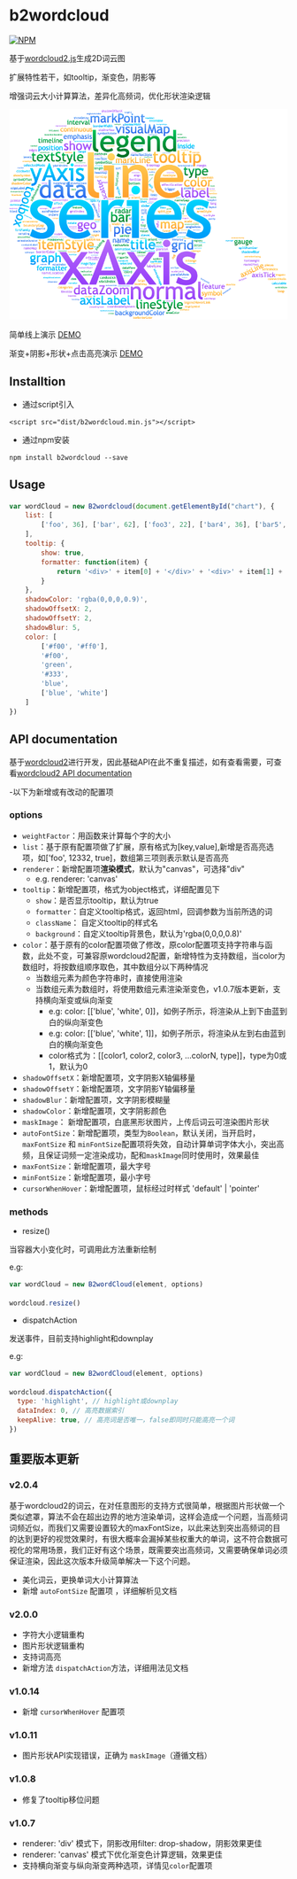 # b2wordcloud

[![NPM](https://nodei.co/npm/b2wordcloud.png)](https://nodei.co/npm/b2wordcloud/)

基于[wordcloud2.js](https://github.com/timdream/wordcloud2.js)生成2D词云图

扩展特性若干，如tooltip，渐变色，阴影等

增强词云大小计算算法，差异化高频词，优化形状渲染逻辑

![](./demo2.png)

简单线上演示 [DEMO](https://holanlan.github.io/b2wordcloud/)

渐变+阴影+形状+点击高亮演示 [DEMO](https://holanlan.github.io/b2wordcloud/shape.html)

## Installtion
- 通过script引入
```
<script src="dist/b2wordcloud.min.js"></script>
```
- 通过npm安装
```
npm install b2wordcloud --save
```

## Usage
```javascript
var wordCloud = new B2wordcloud(document.getElementById("chart"), {
    list: [
        ['foo', 36], ['bar', 62], ['foo3', 22], ['bar4', 36], ['bar5', 46],['foo', 36], ['bar', 62], ['foo3', 22], ['bar4', 36], ['bar5', 46],['foo', 36], ['bar', 62], ['foo3', 22], ['bar4', 36], ['bar5', 46],['foo', 36], ['bar', 62], ['foo3', 22], ['bar4', 36], ['bar5', 46],['foo', 36], ['bar', 62], ['foo3', 22], ['bar4', 36], ['bar5', 46],['foo', 36], ['bar', 62], ['foo3', 22], ['bar4', 36], ['bar5', 46],['foo', 36], ['bar', 62], ['foo3', 22], ['bar4', 36], ['bar5', 46],['foo', 36], ['bar', 62], ['foo3', 22], ['bar4', 36], ['bar5', 46],['foo', 36], ['bar', 62], ['foo3', 22], ['bar4', 36], ['bar5', 46],['foo', 36], ['bar', 62], ['foo3', 22], ['bar4', 36], ['bar5', 46]
    ],
    tooltip: {
        show: true,
        formatter: function(item) {
            return '<div>' + item[0] + '</div>' + '<div>' + item[1] + '</div>'
        }
    },
    shadowColor: 'rgba(0,0,0,0.9)',
    shadowOffsetX: 2,
    shadowOffsetY: 2,
    shadowBlur: 5,
    color: [
        ['#f00', '#ff0'],
        '#f00',
        'green',
        '#333',
        'blue',
        ['blue', 'white']
    ]
})
```

## API documentation

基于[wordcloud2](https://github.com/timdream/wordcloud2.js)进行开发，因此基础API在此不重复描述，如有查看需要，可查看[wordcloud2 API documentation](https://github.com/timdream/wordcloud2.js/blob/gh-pages/API.md)

-以下为新增或有改动的配置项

### options
- `weightFactor`：用函数来计算每个字的大小
- `list`：基于原有配置项做了扩展，原有格式为[key,value],新增是否高亮选项，如['foo', 12332, true]，数组第三项则表示默认是否高亮
- `renderer`：新增配置项**渲染模式**，默认为"canvas"，可选择"div"
  - e.g. renderer: 'canvas'
- `tooltip`：新增配置项，格式为object格式，详细配置见下
  - `show`：是否显示tooltip，默认为true
  - `formatter`：自定义tooltip格式，返回html，回调参数为当前所选的词
  - `className`： 自定义tooltip的样式名
  - `background`：自定义tooltip背景色，默认为'rgba(0,0,0,0.8)'
- `color`：基于原有的color配置项做了修改，原color配置项支持字符串与函数，此处不变，可兼容原wordcloud2配置，新增特性为支持数组，当color为数组时，将按数组顺序取色，其中数组分以下两种情况
  - 当数组元素为颜色字符串时，直接使用渲染
  - 当数组元素为数组时，将使用数组元素渲染渐变色，v1.0.7版本更新，支持横向渐变或纵向渐变
    - e.g: color: [['blue', 'white', 0]]，如例子所示，将渲染从上到下由蓝到白的纵向渐变色
    - e.g: color: [['blue', 'white', 1]]，如例子所示，将渲染从左到右由蓝到白的横向渐变色
    - color格式为：[[color1, color2, color3, ...colorN, type]]，type为0或1，默认为0
- `shadowOffsetX`：新增配置项，文字阴影X轴偏移量
- `shadowOffsetY`：新增配置项，文字阴影Y轴偏移量
- `shadowBlur`：新增配置项，文字阴影模糊量
- `shadowColor`：新增配置项，文字阴影颜色
- `maskImage`： 新增配置项，白底黑形状图片，上传后词云可渲染图片形状
- `autoFontSize`：新增配置项，类型为`Boolean`，默认关闭，当开启时，`maxFontSize` 和 `minFontSize`配置项将失效，自动计算单词字体大小，突出高频，且保证词频一定渲染成功，配和`maskImage`同时使用时，效果最佳
- `maxFontSize`：新增配置项，最大字号
- `minFontSize`：新增配置项，最小字号
- `cursorWhenHover`：新增配置项，鼠标经过时样式 'default' | 'pointer'

### methods

- resize()

当容器大小变化时，可调用此方法重新绘制

e.g: 
```javascript
var wordCloud = new B2wordCloud(element, options)

wordcloud.resize()
```

- dispatchAction

发送事件，目前支持highlight和downplay

e.g:
```javascript
var wordCloud = new B2wordCloud(element, options)

wordcloud.dispatchAction({
  type: 'highlight', // highlight或downplay
  dataIndex: 0, // 高亮数据索引
  keepAlive: true, // 高亮词是否唯一，false即同时只能高亮一个词
})
```



## 重要版本更新

### v2.0.4
基于wordcloud2的词云，在对任意图形的支持方式很简单，根据图片形状做一个类似遮罩，算法不会在超出边界的地方渲染单词，这样会造成一个问题，当高频词词频近似，而我们又需要设置较大的maxFontSize，以此来达到突出高频词的目的达到更好的视觉效果时，有很大概率会漏掉某些权重大的单词，这不符合数据可视化的常用场景，我们正好有这个场景，既需要突出高频词，又需要确保单词必须保证渲染，因此这次版本升级简单解决一下这个问题。

- 美化词云，更换单词大小计算算法
- 新增 `autoFontSize` 配置项 ，详细解析见文档

### v2.0.0
- 字符大小逻辑重构
- 图片形状逻辑重构
- 支持词高亮
- 新增方法 `dispatchAction`方法，详细用法见文档

### v1.0.14
- 新增 `cursorWhenHover` 配置项

### v1.0.11
- 图片形状API实现错误，正确为 `maskImage`（遵循文档）

### v1.0.8

- 修复了tooltip移位问题

### v1.0.7

- renderer: 'div' 模式下，阴影改用filter: drop-shadow，阴影效果更佳
- renderer: 'canvas' 模式下优化渐变色计算逻辑，效果更佳
- 支持横向渐变与纵向渐变两种选项，详情见`color`配置项